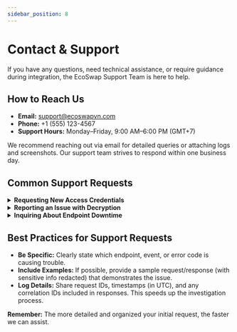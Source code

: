 ```yaml
---
sidebar_position: 8
---
```


# Contact & Support

If you have any questions, need technical assistance, or require guidance during integration, the EcoSwap Support Team is here to help.

## How to Reach Us

- **Email:** [support@ecoswapvn.com](mailto:support@ecoswapvn.com)  
- **Phone:** +1 (555) 123-4567
- **Support Hours:** Monday–Friday, 9:00 AM–6:00 PM (GMT+7)

We recommend reaching out via email for detailed queries or attaching logs and screenshots. Our support team strives to respond within one business day.

## Common Support Requests

<details>
<summary><strong>Requesting New Access Credentials</strong></summary>

**Scenario:** You need new `clientId` and `clientSecret` for a test environment.

**How to request:**
- Send an email to [support@ecoswapvn.com](mailto:support@ecoswapvn.com) with the subject line: "Request for New API Credentials"
- Include your company name, environment (Dev/Staging/Production), and any relevant partner references.

**Expected Response:**
Within one business day, you will receive the new credentials with instructions on how to use them.
</details>

<details>
<summary><strong>Reporting an Issue with Decryption</strong></summary>

**Scenario:** You are unable to decrypt the `payload` and suspect an issue with the keys.

**How to request:**
- Provide a brief description of the problem.
- Attach any relevant logs or error messages.
- Confirm that you are using the correct `private.pem` and that it has not been altered.

**Expected Response:**
Our team will analyze the logs and provide guidance. If needed, we may re-verify the public key or suggest steps to diagnose encryption/decryption issues.
</details>

<details>
<summary><strong>Inquiring About Endpoint Downtime</strong></summary>

**Scenario:** You notice slow responses or temporary downtime.

**How to request:**
- Send an email or call our support line with details of when you experienced the issue.
- Include any error codes returned by the API.

**Expected Response:**
Our support team will investigate the service status, inform you of any planned maintenance or unexpected outages, and provide an ETA for resolution.
</details>

## Best Practices for Support Requests

- **Be Specific:** Clearly state which endpoint, event, or error code is causing trouble.
- **Include Examples:** If possible, provide a sample request/response (with sensitive info redacted) that demonstrates the issue.
- **Log Details:** Share request IDs, timestamps (in UTC), and any correlation IDs included in responses. This speeds up the investigation process.

**Remember:** The more detailed and organized your initial request, the faster we can assist.
